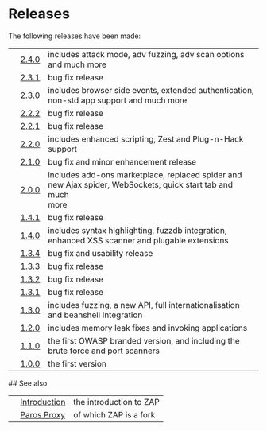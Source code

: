 # Releases

The following releases have been made:
<table>
<tr><td></td><td><a href='HelpReleases2_4_0'>2.4.0</a></td><td>includes attack mode, adv fuzzing, adv scan options and much more</td></tr>
<tr><td></td><td><a href='HelpReleases2_3_1'>2.3.1</a></td><td>bug fix release</td></tr>
<tr><td></td><td><a href='HelpReleases2_3_0'>2.3.0</a></td><td>includes browser side events, extended authentication, non-std app support and much more</td></tr>
<tr><td></td><td><a href='HelpReleases2_2_2'>2.2.2</a></td><td>bug fix release</td></tr>
<tr><td></td><td><a href='HelpReleases2_2_1'>2.2.1</a></td><td>bug fix release</td></tr>
<tr><td></td><td><a href='HelpReleases2_2_0'>2.2.0</a></td><td>includes enhanced scripting, Zest and Plug-n-Hack support</td></tr>
<tr><td></td><td><a href='HelpReleases2_1_0'>2.1.0</a></td><td>bug fix and minor enhancement release</td></tr>
<tr><td></td><td><a href='HelpReleases2_0_0'>2.0.0</a></td><td>includes add-ons marketplace, replaced spider and new Ajax spider, WebSockets, quick start tab and much<br>
more</td></tr>
<tr><td></td><td><a href='HelpReleases1_4_1'>1.4.1</a></td><td>bug fix release</td></tr>
<tr><td></td><td><a href='HelpReleases1_4_0'>1.4.0</a></td><td>includes syntax highlighting, fuzzdb integration, enhanced XSS scanner and plugable extensions</td></tr>
<tr><td></td><td><a href='HelpReleases1_3_4'>1.3.4</a></td><td>bug fix and usability release</td></tr>
<tr><td></td><td><a href='HelpReleases1_3_3'>1.3.3</a></td><td>bug fix release</td></tr>
<tr><td></td><td><a href='HelpReleases1_3_2'>1.3.2</a></td><td>bug fix release</td></tr>
<tr><td></td><td><a href='HelpReleases1_3_1'>1.3.1</a></td><td>bug fix release</td></tr>
<tr><td></td><td><a href='HelpReleases1_3_0'>1.3.0</a></td><td>includes fuzzing, a new API, full internationalisation and beanshell integration</td></tr>
<tr><td></td><td><a href='HelpReleases1_2_0'>1.2.0</a></td><td>includes memory leak fixes and invoking applications</td></tr>
<tr><td></td><td><a href='HelpReleases1_1_0'>1.1.0</a></td><td>the first OWASP branded version, and including the brute force and port scanners</td></tr>
<tr><td></td><td><a href='HelpReleases1_0_0'>1.0.0</a></td><td>the first version</td></tr>
</table>
## See also
<table>
<tr><td></td><td><a href='HelpIntro'>Introduction</a></td><td>the introduction to ZAP</td></tr>
<tr><td></td><td><a href='HelpParos'>Paros Proxy</a></td><td>of which ZAP is a fork</td></tr>
</table>